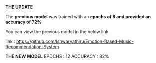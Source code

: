 **THE UPDATE**

The **previous model** was trained with an **epochs of 8 and provided an accuracy of 72%** 

You can view the previous model in the below link

link : https://github.com/Ishwaryathiru/Emotion-Based-Music-Recommendation-System

**THE NEW MODEL**
EPOCHS : 12
ACCURACY : 82%
